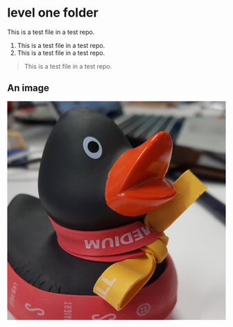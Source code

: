 # level one folder
This is a test file in a test repo.

1. This is a test file in a test repo.
1. This is a test file in a test repo.

> This is a test file in a test repo.

## An image

![](../ducky_square_1.jpeg)
